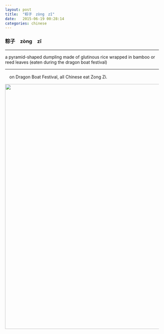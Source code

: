 ```yaml
---
layout: post
title:  "粽子　zòng　zǐ"
date:   2015-06-19 00:28:14
categories: chinese
---
```

### 粽子　zòng　zǐ
-----------

  a pyramid-shaped dumpling made of glutinous rice wrapped in bamboo or reed leaves (eaten during the dragon boat festival)

-----------
　on Dragon Boat Festival, all Chinese eat Zong Zi.
 

<img width='800' src="/wombats-learning/images/zongzi.jpg"/>
